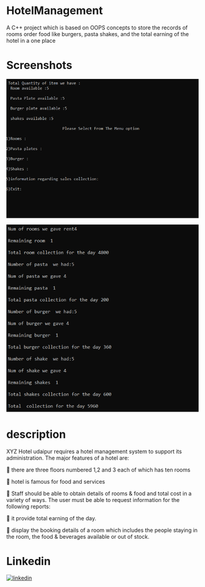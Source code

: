 # HotelManagement
A C++ project which is based on OOPS concepts to store the records of rooms order food like burgers, pasta shakes, and the total earning of the hotel in a one place


# Screenshots

![Screenshot](https://github.com/Rudraksh2003/HotelManagement/blob/main/Screenshot%202023-02-21%20093205.png?raw=true)

![Screenshot](https://github.com/Rudraksh2003/HotelManagement/blob/main/Screenshot%202023-02-21%20095828.png?raw=true)


# description 
XYZ Hotel udaipur requires a hotel management system to support its administration. The major features of a hotel are:

 there are three floors numbered 1,2 and 3 each of which has ten rooms  

 hotel is famous for food and services


 Staff should be able to obtain details of  rooms & food and total cost in a variety of ways. The user must be able to request information for the following reports:

 it provide total earning of the day.

 display the booking details of a  room which includes the people staying in the room,
the food & beverages available or out of stock.
# Linkedin
[![linkedin](https://img.shields.io/badge/linkedin-0A66C2?style=for-the-badge&logo=linkedin&logoColor=white)](https://www.linkedin.com/in/rudraksh-laddha-427b301a5/)
